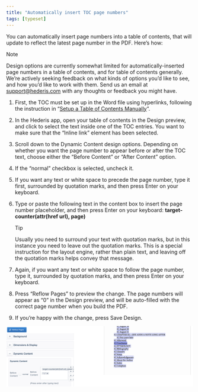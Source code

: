 ```yaml
---
title: "Automatically insert TOC page numbers"
tags: [typeset]
---
```

 
<html><body><section data-type="chapter" class="hsecchapter" data-hederis-type="hsecchapter" id="toc-page-numbers" data-pi-attrs="id: toc-page-numbers; data-tags: typeset;" role="doc-chapter" data-tags="typeset" data-author-name=" " data-book-title=" " title="Automatically insert TOC page numbers"><p class="hblkp" data-hederis-type="hblkp" id="pT1ySbj9u">You can automatically insert page numbers into a table of contents, that will update to reflect the latest page number in the PDF. Here&#8217;s how:</p><div class="hwprbox box" data-hederis-type="hwprbox" id="phhzFaHHN" data-type="sidebar"><p class="hblktype" data-hederis-type="hblktype" id="pXl600BB0">Note</p><p class="hblkp" data-hederis-type="hblkp" id="pYRauY0Go">Design options are currently somewhat limited for automatically-inserted page numbers in a table of contents, and for table of contents generally. We&#8217;re actively seeking feedback on what kinds of options you&#8217;d like to see, and how you&#8217;d like to work with them. Send us an email at <a href="mailto:support@hederis.com" class="hspana" data-hederis-type="hspana" id="p6bDllVrZ">support@hederis.com</a> with any thoughts or feedback you might have.</p></div><ol class="hwprnumlist" data-hederis-type="hwprnumlist" id="py7Kd3sJq"><li class="hblkoli" data-hederis-type="hblkoli" id="liG7UmzmYz"><p class="hblkoli" data-hederis-type="hblklip" id="p87xdEVbq">First, the TOC must be set up in the Word file using hyperlinks, following the instruction in &#8220;<a href="{% link _docs/setup-a-toc.md %}" class="hspana" data-hederis-type="hspana" id="pzNTsfJJI">Setup a Table of Contents Manually</a>&#8221;.</p></li><li class="hblkoli" data-hederis-type="hblkoli" id="liAnignqbc"><p class="hblkoli" data-hederis-type="hblklip" id="pdvq7swjS">In the Hederis app, open your table of contents in the Design preview, and click to select the text inside one of the TOC entries. You want to make sure that the &#8220;Inline link&#8221; element has been selected.</p></li><li class="hblkoli" data-hederis-type="hblkoli" id="lioos8bY9r"><p class="hblkoli" data-hederis-type="hblklip" id="p6g0fcMdR">Scroll down to the Dynamic Content design options. Depending on whether you want the page number to appear before or after the TOC text, choose either the &#8220;Before Content&#8221; or &#8220;After Content&#8221; option.</p></li><li class="hblkoli" data-hederis-type="hblkoli" id="lixP1pON5j"><p class="hblkoli" data-hederis-type="hblklip" id="p9ka8f71s">If the &#8220;normal&#8221; checkbox is selected, uncheck it.</p></li><li class="hblkoli" data-hederis-type="hblkoli" id="liFAEz8fvq"><p class="hblkoli" data-hederis-type="hblklip" id="pBdczP4GB">If you want any text or white space to precede the page number, type it first, surrounded by quotation marks, and then press Enter on your keyboard.</p></li><li class="hblkoli" data-hederis-type="hblkoli" id="liEfwVQSKD"><p class="hblkoli" data-hederis-type="hblklip" id="pz4QT32gJ">Type or paste the following text in the content box to insert the page number placeholder, and then press Enter on your keyboard: <strong data-hederis-type="hspanstrong" id="p18Z3KgJo">target-<strong class="hspanstrong" data-hederis-type="hspanstrong" id="p6XMWHFY7">counter(attr(href url), page)</strong></strong></p><div class="hwprbox box" data-hederis-type="hwprbox" id="pFup3F4GG" data-type="sidebar"><p class="hblktype" data-hederis-type="hblktype" id="p2YqhGfY7">Tip</p><p class="hblkp" data-hederis-type="hblkp" id="pvwtgI9sh">Usually you need to surround your text with quotation marks, but in this instance you need to leave out the quotation marks. This is a special instruction for the layout engine, rather than plain text, and leaving off the quotation marks helps convey that message.</p></div></li><li class="hblkoli" data-hederis-type="hblkoli" id="liP9Mwj5lx"><p class="hblkoli" data-hederis-type="hblklip" id="p3me4G1El">Again, if you want any text or white space to follow the page number, type it, surrounded by quotation marks, and then press Enter on your keyboard.</p></li><li class="hblkoli" data-hederis-type="hblkoli" id="litLJVc3sq"><p class="hblkoli" data-hederis-type="hblklip" id="p62H40acv">Press &#8220;Reflow Pages&#8221; to preview the change. The page numbers will appear as &#8220;0&#8221; in the Design preview, and will be auto-filled with the correct page number when you build the PDF.</p></li><li class="hblkoli" data-hederis-type="hblkoli" id="liGom9TVgN"><p class="hblkoli" data-hederis-type="hblklip" id="pUeAr73hw">If you&#8217;re happy with the change, press Save Design.</p></li></ol><img data-hederis-type="hblkimg" class="hblkimg" id="p6pmcZMee" src="/images/tocpagenum1.png" data-img-src="/images/tocpagenum1.png"/></section></body></html>
